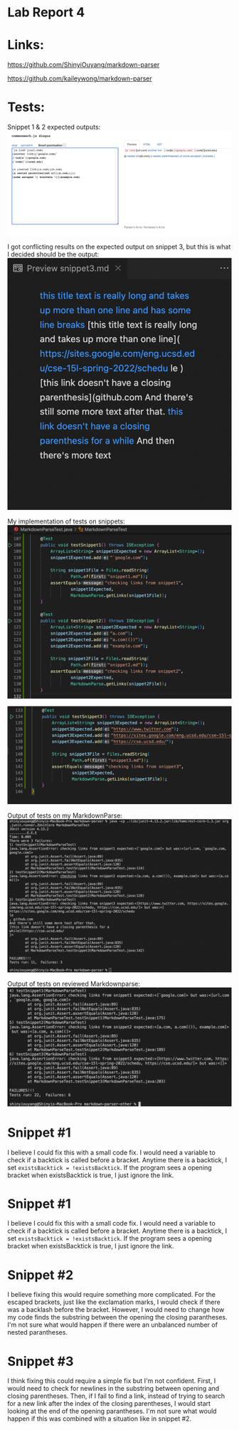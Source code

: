 # Lab Report 4

# Links:
https://github.com/ShinyiOuyang/markdown-parser

https://github.com/kaileywong/markdown-parser

# Tests:

Snippet 1 & 2 expected outputs:
![Snippet1&2Expected](lab4/snippet1_2_expected.png)

I got conflicting results on the expected output on snippet 3, but this is what I decided should be the output:
![Snippet3Expcted](lab4/snippet3_expected.png)

My implementation of tests on snippets:
![testSnippetPart1](lab4/testSnippet1-2.png)

![testSnippetPart2](lab4/testSnippet3.png)

Output of tests on my MarkdownParse:
![myParseFail](lab4/myParseFail.png)

Output of tests on reviewed Markdownparse:
![otherParseFail](lab4/otherParseFail.png)



# Snippet #1

I believe I could fix this with a small code fix. I would need a variable to check if a backtick is called before a bracket. Anytime there is a backtick, I set `existsBacktick = !existsBacktick`. If the program sees a opening bracket when existsBacktick is true, I just ignore the link. 

# Snippet #1

I believe I could fix this with a small code fix. I would need a variable to check if a backtick is called before a bracket. Anytime there is a backtick, I set `existsBacktick = !existsBacktick`. If the program sees a opening bracket when existsBacktick is true, I just ignore the link. 

# Snippet #2

I believe fixing this would require something more complicated. For the escaped brackets, just like the exclamation marks, I would check if there was a backlash before the bracket. However, I would need to change how my code finds the substring between the opening the closing parantheses. I'm not sure what would happen if there were an unbalanced number of nested parantheses. 

# Snippet #3

I think fixing this could require a simple fix but I'm not confident. First, I would need to check for newlines in the substring between opening and closing parentheses. Then, if I fail to find a link, instead of trying to search for a new link after the index of the closing parentheses, I would start looking at the end of the opening parantheses. I'm not sure what would happen if this was combined with a situation like in snippet #2.
